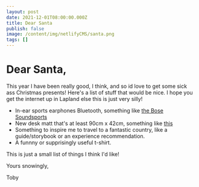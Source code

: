 ```yaml
---
layout: post
date: 2021-12-01T08:00:00.000Z
title: Dear Santa
publish: false
image: /content/img/netlifyCMS/santa.png
tags: []
---
```

# Dear Santa,
This year I have been really good, I think, and so id love to get some sick ass Christmas presents! Here's a list of stuff that would be nice. I hope you get the internet up in Lapland else this is just very silly!

 * In-ear sports earphones Bluetooth, something like [the Bose Soundsports](https://www.currys.co.uk/gbuk/audio-and-headphones/headphones/headphones/bose-soundsport-wireless-bluetooth-headphones-aqua-10145623-pdt.html)
 * New desk matt that's at least 90cm x 42cm, something like [this](https://www.orbitkey.eu/collections/orbitkey-desk-mat/products/orbitkey-desk-mat?gclid=CjwKCAiAhreNBhAYEiwAFGGKPCG97qVTn1Kpx0hg9T1lPadUsS1Lj7-Zrm9OuN8GXR9EYC_Fc5fw9xoC2BkQAvD_BwE&variant=32753874206816)
 * Something to inspire me to travel to a fantastic country, like a guide/storybook or an experience recommendation.
 * A funnny or supprisingly useful t-shirt. 

 This is just a small list of things I think I'd like!

 Yours snowingly,

 Toby
